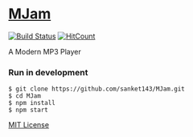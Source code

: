 # [MJam](https://sanket143.github.io/MJam)
[![Build Status](https://travis-ci.org/sanket143/MJam.svg?branch=master)](https://travis-ci.org/sanket143/MJam)
[![HitCount](http://hits.dwyl.com/sanket143/MJam.svg)](http://hits.dwyl.com/sanket143/MJam)

A Modern MP3 Player

### **Run in development**
```shell
$ git clone https://github.com/sanket143/MJam.git
$ cd MJam
$ npm install
$ npm start
```

[MIT License](LICENSE)
